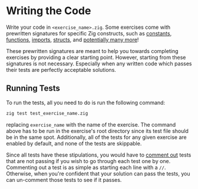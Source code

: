 # Writing the Code

Write your code in `<exercise_name>.zig`.
Some exercises come with prewritten signatures for specific Zig constructs, such as [constants][constants], [functions][functions], [imports][imports], [structs][structs], and [potentially many more][et-cetera]!

These prewritten signatures are meant to help you towards completing exercises by providing a clear starting point.
However, starting from these signatures is not necessary.
Especially when any written code which passes their tests are perfectly acceptable solutions.

## Running Tests

To run the tests, all you need to do is run the following command:

```bash
zig test test_exercise_name.zig
```

replacing `exercise_name` with the name of the exercise.
The command above has to be run in the exercise's root directory since its test file should be in the same spot.
Additionally, all of the tests for any given exercise are enabled by default, and none of the tests are skippable.

Since all tests have these stipulations, you would have to [comment out][comments] tests that are not passing if you wish to go through each test one by one.
Commenting out a test is as simple as starting each line with a `//`.
Otherwise, when you're confident that your solution can pass the tests, you can un-comment those tests to see if it passes.

[constants]: https://ziglang.org/documentation/master/#Assignment
[comments]: https://ziglang.org/documentation/master/#Comments
[functions]: https://ziglang.org/documentation/master/#Functions
[et-cetera]: https://ziglang.org/documentation/master/
[imports]: https://ziglang.org/documentation/master/#import
[structs]: https://ziglang.org/documentation/master/#struct

